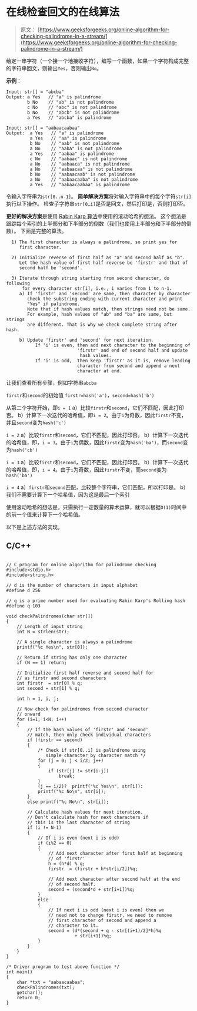 # 在线检查回文的在线算法

> 原文： [https://www.geeksforgeeks.org/online-algorithm-for-checking-palindrome-in-a-stream/](https://www.geeksforgeeks.org/online-algorithm-for-checking-palindrome-in-a-stream/)

给定一串字符（一个接一个地接收字符），编写一个函数，如果一个字符构成完整的字符串回文，则输出`Yes`，否则输出`No`。

**示例**：

```
Input: str[] = "abcba"
Output: a Yes   // "a" is palindrome
        b No    // "ab" is not palindrome
        c No    // "abc" is not palindrome
        b No    // "abcb" is not palindrome
        a Yes   // "abcba" is palindrome

Input: str[] = "aabaacaabaa"
Output:  a Yes   // "a" is palindrome
         a Yes   // "aa" is palindrome
         b No    // "aab" is not palindrome 
         a No    // "aaba" is not palindrome  
         a Yes   // "aabaa" is palindrome  
         c No    // "aabaac" is not palindrome  
         a No    // "aabaaca" is not palindrome  
         a No    // "aabaacaa" is not palindrome  
         b No    // "aabaacaab" is not palindrome  
         a No    // "aabaacaaba" is not palindrome  
         a Yes   // "aabaacaabaa" is palindrome  

```

令输入字符串为`str[0..n-1]`。 **简单解决方案**将对输入字符串中的每个字符`str[i]`执行以下操作。 检查子字符串`str[0…i]`是否是回文，然后打印是，否则打印否。

**更好的解决方案**是使用 [Rabin Karp 算法](https://www.geeksforgeeks.org/searching-for-patterns-set-3-rabin-karp-algorithm/)中使用的滚动哈希的想法。 这个想法是跟踪每个索引的上半部分和下半部分的倒数（我们也使用上半部分和下半部分的倒数）。 下面是完整的算法。

```
  1) The first character is always a palindrome, so print yes for 
     first character.

  2) Initialize reverse of first half as "a" and second half as "b".  
     Let the hash value of first half reverse be 'firstr' and that of 
     second half be 'second'.

  3) Iterate through string starting from second character, do following
      for every character str[i], i.e., i varies from 1 to n-1.
     a) If 'firstr' and 'second' are same, then character by character 
        check the substring ending with current character and print 
        "Yes" if palindrome.
        Note that if hash values match, then strings need not be same.
        For example, hash values of "ab" and "ba" are same, but strings
        are different. That is why we check complete string after hash.

     b) Update 'firstr' and 'second' for next iteration.  
           If 'i' is even, then add next character to the beginning of 
                           'firstr' and end of second half and update 
                            hash values.
           If 'i' is odd,  then keep 'firstr' as it is, remove leading 
                           character from second and append a next 
                           character at end.

```

让我们查看所有步骤，例如字符串`abcba`

`firstr`和`second`的初始值
`firstr=hash('a')`，`second=hash('b')`

从第二个字符开始，即`i = 1`
a）比较`firstr`和`second`，它们不匹配，因此打印否。
b）计算下一次迭代的哈希值，即`i = 2`。由于`i`为奇数，因此`firstr`不变，并且`second`变为`hash('c')`

`i = 2`
a）比较`firstr`和`second`，它们不匹配，因此打印否。
b）计算下一次迭代的哈希值，即，`i = 3`。由于`i`为偶数，因此`firstr`变为`hash('ba')`，而`second`变为`hash('cb')`

`i = 3`
a）比较`firstr`和`second`，它们不匹配，因此打印否。
b）计算下一次迭代的哈希值，即，`i = 4`。由于`i`为奇数，因此`firstr`不变，而`second`变为`hash('ba')`

`i = 4`
a）`firstr`和`second`匹配，比较整个字符串，它们匹配，所以打印是。
b）我们不需要计算下一个哈希值，因为这是最后一个索引

使用滚动哈希的想法是，只需执行一定数量的算术运算，就可以根据`O(1)`时间中的前一个值来计算下一个哈希值。

以下是上述方法的实现。

## C/C++ 

```

// C program for online algorithm for palindrome checking 
#include<stdio.h> 
#include<string.h> 

// d is the number of characters in input alphabet 
#define d 256 

// q is a prime number used for evaluating Rabin Karp's Rolling hash 
#define q 103 

void checkPalindromes(char str[]) 
{ 
    // Length of input string 
    int N = strlen(str); 

    // A single character is always a palindrome 
    printf("%c Yes\n", str[0]); 

    // Return if string has only one character 
    if (N == 1) return; 

    // Initialize first half reverse and second half for  
    // as firstr and second characters 
    int firstr  = str[0] % q; 
    int second = str[1] % q; 

    int h = 1, i, j; 

    // Now check for palindromes from second character 
    // onward 
    for (i=1; i<N; i++) 
    { 
        // If the hash values of 'firstr' and 'second'  
        // match, then only check individual characters 
        if (firstr == second) 
        { 
            /* Check if str[0..i] is palindrome using 
               simple character by character match */
            for (j = 0; j < i/2; j++) 
            { 
                if (str[j] != str[i-j]) 
                    break; 
            } 
            (j == i/2)?  printf("%c Yes\n", str[i]): 
            printf("%c No\n", str[i]); 
        } 
        else printf("%c No\n", str[i]); 

        // Calculate hash values for next iteration. 
        // Don't calculate hash for next characters if 
        // this is the last character of string 
        if (i != N-1) 
        { 
            // If i is even (next i is odd)  
            if (i%2 == 0) 
            { 
                // Add next character after first half at beginning  
                // of 'firstr' 
                h = (h*d) % q; 
                firstr  = (firstr + h*str[i/2])%q; 

                // Add next character after second half at the end 
                // of second half. 
                second = (second*d + str[i+1])%q; 
            } 
            else
            { 
                // If next i is odd (next i is even) then we 
                // need not to change firstr, we need to remove 
                // first character of second and append a 
                // character to it. 
                second = (d*(second + q - str[(i+1)/2]*h)%q 
                          + str[i+1])%q; 
            } 
        } 
    } 
} 

/* Driver program to test above function */
int main() 
{ 
    char *txt = "aabaacaabaa"; 
    checkPalindromes(txt); 
    getchar(); 
    return 0; 
} 

```
